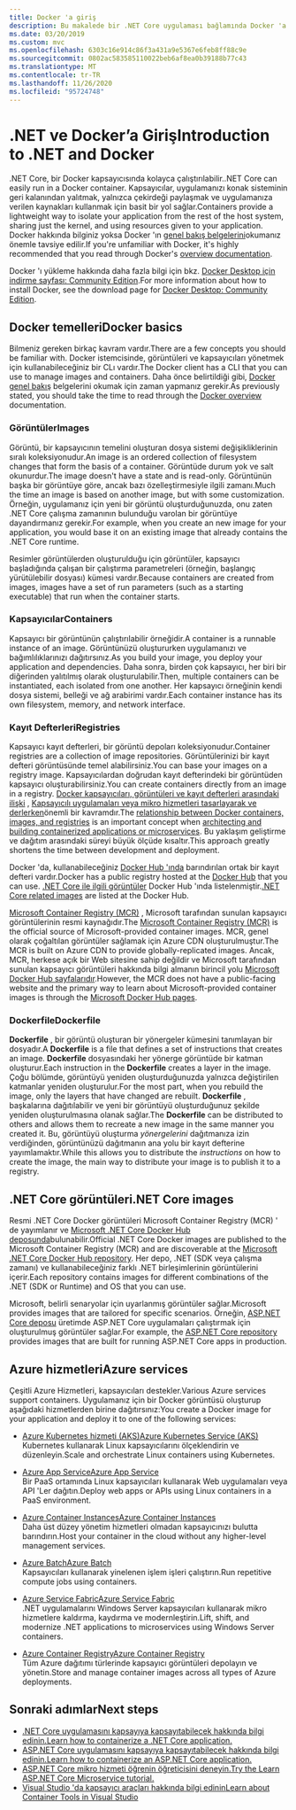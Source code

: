 ```yaml
---
title: Docker 'a giriş
description: Bu makalede bir .NET Core uygulaması bağlamında Docker 'a bir giriş ve genel bakış sunulmaktadır.
ms.date: 03/20/2019
ms.custom: mvc
ms.openlocfilehash: 6303c16e914c86f3a431a9e5367e6feb8ff88c9e
ms.sourcegitcommit: 0802ac583585110022beb6af8ea0b39188b77c43
ms.translationtype: MT
ms.contentlocale: tr-TR
ms.lasthandoff: 11/26/2020
ms.locfileid: "95724748"
---
```

# <a name="introduction-to-net-and-docker"></a><span data-ttu-id="40741-103">.NET ve Docker’a Giriş</span><span class="sxs-lookup"><span data-stu-id="40741-103">Introduction to .NET and Docker</span></span>

<span data-ttu-id="40741-104">.NET Core, bir Docker kapsayıcısında kolayca çalıştırılabilir.</span><span class="sxs-lookup"><span data-stu-id="40741-104">.NET Core can easily run in a Docker container.</span></span> <span data-ttu-id="40741-105">Kapsayıcılar, uygulamanızı konak sisteminin geri kalanından yalıtmak, yalnızca çekirdeği paylaşmak ve uygulamanıza verilen kaynakları kullanmak için basit bir yol sağlar.</span><span class="sxs-lookup"><span data-stu-id="40741-105">Containers provide a lightweight way to isolate your application from the rest of the host system, sharing just the kernel, and using resources given to your application.</span></span> <span data-ttu-id="40741-106">Docker hakkında bilginiz yoksa Docker 'ın [genel bakış belgelerini](https://docs.docker.com/engine/docker-overview/)okumanız önemle tavsiye edilir.</span><span class="sxs-lookup"><span data-stu-id="40741-106">If you're unfamiliar with Docker, it's highly recommended that you read through Docker's [overview documentation](https://docs.docker.com/engine/docker-overview/).</span></span>

<span data-ttu-id="40741-107">Docker 'ı yükleme hakkında daha fazla bilgi için bkz. [Docker Desktop için indirme sayfası: Community Edition](https://www.docker.com/products/docker-desktop).</span><span class="sxs-lookup"><span data-stu-id="40741-107">For more information about how to install Docker, see the download page for [Docker Desktop: Community Edition](https://www.docker.com/products/docker-desktop).</span></span>

## <a name="docker-basics"></a><span data-ttu-id="40741-108">Docker temelleri</span><span class="sxs-lookup"><span data-stu-id="40741-108">Docker basics</span></span>

<span data-ttu-id="40741-109">Bilmeniz gereken birkaç kavram vardır.</span><span class="sxs-lookup"><span data-stu-id="40741-109">There are a few concepts you should be familiar with.</span></span> <span data-ttu-id="40741-110">Docker istemcisinde, görüntüleri ve kapsayıcıları yönetmek için kullanabileceğiniz bir CLı vardır.</span><span class="sxs-lookup"><span data-stu-id="40741-110">The Docker client has a CLI that you can use to manage images and containers.</span></span> <span data-ttu-id="40741-111">Daha önce belirtildiği gibi, [Docker genel bakış](https://docs.docker.com/engine/docker-overview/) belgelerini okumak için zaman yapmanız gerekir.</span><span class="sxs-lookup"><span data-stu-id="40741-111">As previously stated, you should take the time to read through the [Docker overview](https://docs.docker.com/engine/docker-overview/) documentation.</span></span>

### <a name="images"></a><span data-ttu-id="40741-112">Görüntüler</span><span class="sxs-lookup"><span data-stu-id="40741-112">Images</span></span>

<span data-ttu-id="40741-113">Görüntü, bir kapsayıcının temelini oluşturan dosya sistemi değişikliklerinin sıralı koleksiyonudur.</span><span class="sxs-lookup"><span data-stu-id="40741-113">An image is an ordered collection of filesystem changes that form the basis of a container.</span></span> <span data-ttu-id="40741-114">Görüntüde durum yok ve salt okunurdur.</span><span class="sxs-lookup"><span data-stu-id="40741-114">The image doesn't have a state and is read-only.</span></span> <span data-ttu-id="40741-115">Görüntünün başka bir görüntüye göre, ancak bazı özelleştirmesiyle ilgili zamanı.</span><span class="sxs-lookup"><span data-stu-id="40741-115">Much the time an image is based on another image, but with some customization.</span></span> <span data-ttu-id="40741-116">Örneğin, uygulamanız için yeni bir görüntü oluşturduğunuzda, onu zaten .NET Core çalışma zamanının bulunduğu varolan bir görüntüye dayandırmanız gerekir.</span><span class="sxs-lookup"><span data-stu-id="40741-116">For example, when you create an new image for your application, you would base it on an existing image that already contains the .NET Core runtime.</span></span>

<span data-ttu-id="40741-117">Resimler görüntülerden oluşturulduğu için görüntüler, kapsayıcı başladığında çalışan bir çalıştırma parametreleri (örneğin, başlangıç yürütülebilir dosyası) kümesi vardır.</span><span class="sxs-lookup"><span data-stu-id="40741-117">Because containers are created from images, images have a set of run parameters (such as a starting executable) that run when the container starts.</span></span>

### <a name="containers"></a><span data-ttu-id="40741-118">Kapsayıcılar</span><span class="sxs-lookup"><span data-stu-id="40741-118">Containers</span></span>

<span data-ttu-id="40741-119">Kapsayıcı bir görüntünün çalıştırılabilir örneğidir.</span><span class="sxs-lookup"><span data-stu-id="40741-119">A container is a runnable instance of an image.</span></span> <span data-ttu-id="40741-120">Görüntünüzü oluştururken uygulamanızı ve bağımlılıklarınızı dağıtırsınız.</span><span class="sxs-lookup"><span data-stu-id="40741-120">As you build your image, you deploy your application and dependencies.</span></span> <span data-ttu-id="40741-121">Daha sonra, birden çok kapsayıcı, her biri bir diğerinden yalıtılmış olarak oluşturulabilir.</span><span class="sxs-lookup"><span data-stu-id="40741-121">Then, multiple containers can be instantiated, each isolated from one another.</span></span> <span data-ttu-id="40741-122">Her kapsayıcı örneğinin kendi dosya sistemi, belleği ve ağ arabirimi vardır.</span><span class="sxs-lookup"><span data-stu-id="40741-122">Each container instance has its own filesystem, memory, and network interface.</span></span>

### <a name="registries"></a><span data-ttu-id="40741-123">Kayıt Defterleri</span><span class="sxs-lookup"><span data-stu-id="40741-123">Registries</span></span>

<span data-ttu-id="40741-124">Kapsayıcı kayıt defterleri, bir görüntü depoları koleksiyonudur.</span><span class="sxs-lookup"><span data-stu-id="40741-124">Container registries are a collection of image repositories.</span></span> <span data-ttu-id="40741-125">Görüntülerinizi bir kayıt defteri görüntüsünde temel alabilirsiniz.</span><span class="sxs-lookup"><span data-stu-id="40741-125">You can base your images on a registry image.</span></span> <span data-ttu-id="40741-126">Kapsayıcılardan doğrudan kayıt defterindeki bir görüntüden kapsayıcı oluşturabilirsiniz.</span><span class="sxs-lookup"><span data-stu-id="40741-126">You can create containers directly from an image in a registry.</span></span> <span data-ttu-id="40741-127">[Docker kapsayıcıları, görüntüleri ve kayıt defterleri arasındaki ilişki](../../architecture/microservices/container-docker-introduction/docker-containers-images-registries.md) , [Kapsayıcılı uygulamaları veya mikro hizmetleri tasarlayarak ve derlerken](../../architecture/microservices/architect-microservice-container-applications/index.md)önemli bir kavramdır.</span><span class="sxs-lookup"><span data-stu-id="40741-127">The [relationship between Docker containers, images, and registries](../../architecture/microservices/container-docker-introduction/docker-containers-images-registries.md) is an important concept when [architecting and building containerized applications or microservices](../../architecture/microservices/architect-microservice-container-applications/index.md).</span></span> <span data-ttu-id="40741-128">Bu yaklaşım geliştirme ve dağıtım arasındaki süreyi büyük ölçüde kısaltır.</span><span class="sxs-lookup"><span data-stu-id="40741-128">This approach greatly shortens the time between development and deployment.</span></span>

<span data-ttu-id="40741-129">Docker 'da, kullanabileceğiniz [Docker Hub 'ında](https://hub.docker.com/) barındırılan ortak bir kayıt defteri vardır.</span><span class="sxs-lookup"><span data-stu-id="40741-129">Docker has a public registry hosted at the [Docker Hub](https://hub.docker.com/) that you can use.</span></span> <span data-ttu-id="40741-130">[.NET Core ile ilgili görüntüler](https://hub.docker.com/_/microsoft-dotnet/) Docker Hub 'ında listelenmiştir.</span><span class="sxs-lookup"><span data-stu-id="40741-130">[.NET Core related images](https://hub.docker.com/_/microsoft-dotnet/) are listed at the Docker Hub.</span></span>

<span data-ttu-id="40741-131">[Microsoft Container Registry (MCR)](/azure/container-registry) , Microsoft tarafından sunulan kapsayıcı görüntülerinin resmi kaynağıdır.</span><span class="sxs-lookup"><span data-stu-id="40741-131">The [Microsoft Container Registry (MCR)](/azure/container-registry) is the official source of Microsoft-provided container images.</span></span> <span data-ttu-id="40741-132">MCR, genel olarak çoğaltılan görüntüler sağlamak için Azure CDN oluşturulmuştur.</span><span class="sxs-lookup"><span data-stu-id="40741-132">The MCR is built on Azure CDN to provide globally-replicated images.</span></span> <span data-ttu-id="40741-133">Ancak, MCR, herkese açık bir Web sitesine sahip değildir ve Microsoft tarafından sunulan kapsayıcı görüntüleri hakkında bilgi almanın birincil yolu [Microsoft Docker Hub sayfalarıdır](https://hub.docker.com/_/microsoft-dotnet/).</span><span class="sxs-lookup"><span data-stu-id="40741-133">However, the MCR does not have a public-facing website and the primary way to learn about Microsoft-provided container images is through the [Microsoft Docker Hub pages](https://hub.docker.com/_/microsoft-dotnet/).</span></span>

### <a name="dockerfile"></a><span data-ttu-id="40741-134">Dockerfile</span><span class="sxs-lookup"><span data-stu-id="40741-134">Dockerfile</span></span>

<span data-ttu-id="40741-135">**Dockerfile** , bir görüntü oluşturan bir yönergeler kümesini tanımlayan bir dosyadır.</span><span class="sxs-lookup"><span data-stu-id="40741-135">A **Dockerfile** is a file that defines a set of instructions that creates an image.</span></span> <span data-ttu-id="40741-136">**Dockerfile** dosyasındaki her yönerge görüntüde bir katman oluşturur.</span><span class="sxs-lookup"><span data-stu-id="40741-136">Each instruction in the **Dockerfile** creates a layer in the image.</span></span> <span data-ttu-id="40741-137">Çoğu bölümde, görüntüyü yeniden oluşturduğunuzda yalnızca değiştirilen katmanlar yeniden oluşturulur.</span><span class="sxs-lookup"><span data-stu-id="40741-137">For the most part, when you rebuild the image, only the layers that have changed are rebuilt.</span></span> <span data-ttu-id="40741-138">**Dockerfile** , başkalarına dağıtılabilir ve yeni bir görüntüyü oluşturduğunuz şekilde yeniden oluşturulmasına olanak sağlar.</span><span class="sxs-lookup"><span data-stu-id="40741-138">The **Dockerfile** can be distributed to others and allows them to recreate a new image in the same manner you created it.</span></span> <span data-ttu-id="40741-139">Bu, görüntüyü oluşturma *yönergelerini* dağıtmanıza izin verdiğinden, görüntünüzü dağıtmanın ana yolu bir kayıt defterine yayımlamaktır.</span><span class="sxs-lookup"><span data-stu-id="40741-139">While this allows you to distribute the *instructions* on how to create the image, the main way to distribute your image is to publish it to a registry.</span></span>

## <a name="net-core-images"></a><span data-ttu-id="40741-140">.NET Core görüntüleri</span><span class="sxs-lookup"><span data-stu-id="40741-140">.NET Core images</span></span>

<span data-ttu-id="40741-141">Resmi .NET Core Docker görüntüleri Microsoft Container Registry (MCR) ' de yayımlanır ve [Microsoft .NET Core Docker Hub deposunda](https://hub.docker.com/_/microsoft-dotnet/)bulunabilir.</span><span class="sxs-lookup"><span data-stu-id="40741-141">Official .NET Core Docker images are published to the Microsoft Container Registry (MCR) and are discoverable at the [Microsoft .NET Core Docker Hub repository](https://hub.docker.com/_/microsoft-dotnet/).</span></span> <span data-ttu-id="40741-142">Her depo, .NET (SDK veya çalışma zamanı) ve kullanabileceğiniz farklı .NET birleşimlerinin görüntülerini içerir.</span><span class="sxs-lookup"><span data-stu-id="40741-142">Each repository contains images for different combinations of the .NET (SDK or Runtime) and OS that you can use.</span></span>

<span data-ttu-id="40741-143">Microsoft, belirli senaryolar için uyarlanmış görüntüler sağlar.</span><span class="sxs-lookup"><span data-stu-id="40741-143">Microsoft provides images that are tailored for specific scenarios.</span></span> <span data-ttu-id="40741-144">Örneğin, [ASP.NET Core deposu](https://hub.docker.com/_/microsoft-dotnet-aspnet/) üretimde ASP.NET Core uygulamaları çalıştırmak için oluşturulmuş görüntüler sağlar.</span><span class="sxs-lookup"><span data-stu-id="40741-144">For example, the [ASP.NET Core repository](https://hub.docker.com/_/microsoft-dotnet-aspnet/) provides images that are built for running ASP.NET Core apps in production.</span></span>

## <a name="azure-services"></a><span data-ttu-id="40741-145">Azure hizmetleri</span><span class="sxs-lookup"><span data-stu-id="40741-145">Azure services</span></span>

<span data-ttu-id="40741-146">Çeşitli Azure Hizmetleri, kapsayıcıları destekler.</span><span class="sxs-lookup"><span data-stu-id="40741-146">Various Azure services support containers.</span></span> <span data-ttu-id="40741-147">Uygulamanız için bir Docker görüntüsü oluşturup aşağıdaki hizmetlerden birine dağıtırsınız:</span><span class="sxs-lookup"><span data-stu-id="40741-147">You create a Docker image for your application and deploy it to one of the following services:</span></span>

- <span data-ttu-id="40741-148">[Azure Kubernetes hizmeti (AKS)](https://azure.microsoft.com/services/kubernetes-service/)</span><span class="sxs-lookup"><span data-stu-id="40741-148">[Azure Kubernetes Service (AKS)](https://azure.microsoft.com/services/kubernetes-service/)</span></span>\
<span data-ttu-id="40741-149">Kubernetes kullanarak Linux kapsayıcılarını ölçeklendirin ve düzenleyin.</span><span class="sxs-lookup"><span data-stu-id="40741-149">Scale and orchestrate Linux containers using Kubernetes.</span></span>

- <span data-ttu-id="40741-150">[Azure App Service](https://azure.microsoft.com/services/app-service/containers/)</span><span class="sxs-lookup"><span data-stu-id="40741-150">[Azure App Service](https://azure.microsoft.com/services/app-service/containers/)</span></span>\
<span data-ttu-id="40741-151">Bir PaaS ortamında Linux kapsayıcıları kullanarak Web uygulamaları veya API 'Ler dağıtın.</span><span class="sxs-lookup"><span data-stu-id="40741-151">Deploy web apps or APIs using Linux containers in a PaaS environment.</span></span>

- <span data-ttu-id="40741-152">[Azure Container Instances](https://azure.microsoft.com/services/container-instances/)</span><span class="sxs-lookup"><span data-stu-id="40741-152">[Azure Container Instances](https://azure.microsoft.com/services/container-instances/)</span></span>\
<span data-ttu-id="40741-153">Daha üst düzey yönetim hizmetleri olmadan kapsayıcınızı bulutta barındırın.</span><span class="sxs-lookup"><span data-stu-id="40741-153">Host your container in the cloud without any higher-level management services.</span></span>

- <span data-ttu-id="40741-154">[Azure Batch](https://azure.microsoft.com/services/batch/)</span><span class="sxs-lookup"><span data-stu-id="40741-154">[Azure Batch](https://azure.microsoft.com/services/batch/)</span></span>\
<span data-ttu-id="40741-155">Kapsayıcıları kullanarak yinelenen işlem işleri çalıştırın.</span><span class="sxs-lookup"><span data-stu-id="40741-155">Run repetitive compute jobs using containers.</span></span>

- <span data-ttu-id="40741-156">[Azure Service Fabric](https://azure.microsoft.com/services/service-fabric/)</span><span class="sxs-lookup"><span data-stu-id="40741-156">[Azure Service Fabric](https://azure.microsoft.com/services/service-fabric/)</span></span>\
<span data-ttu-id="40741-157">.NET uygulamalarını Windows Server kapsayıcıları kullanarak mikro hizmetlere kaldırma, kaydırma ve modernleştirin.</span><span class="sxs-lookup"><span data-stu-id="40741-157">Lift, shift, and modernize .NET applications to microservices using Windows Server containers.</span></span>

- <span data-ttu-id="40741-158">[Azure Container Registry](https://azure.microsoft.com/services/container-registry/)</span><span class="sxs-lookup"><span data-stu-id="40741-158">[Azure Container Registry](https://azure.microsoft.com/services/container-registry/)</span></span>\
<span data-ttu-id="40741-159">Tüm Azure dağıtımı türlerinde kapsayıcı görüntüleri depolayın ve yönetin.</span><span class="sxs-lookup"><span data-stu-id="40741-159">Store and manage container images across all types of Azure deployments.</span></span>

## <a name="next-steps"></a><span data-ttu-id="40741-160">Sonraki adımlar</span><span class="sxs-lookup"><span data-stu-id="40741-160">Next steps</span></span>

- [<span data-ttu-id="40741-161">.NET Core uygulamasını kapsayıya kapsayıtabilecek hakkında bilgi edinin.</span><span class="sxs-lookup"><span data-stu-id="40741-161">Learn how to containerize a .NET Core application.</span></span>](build-container.md)
- [<span data-ttu-id="40741-162">ASP.NET Core uygulamasını kapsayıya kapsayıtabilecek hakkında bilgi edinin.</span><span class="sxs-lookup"><span data-stu-id="40741-162">Learn how to containerize an ASP.NET Core application.</span></span>](/aspnet/core/host-and-deploy/docker/building-net-docker-images)
- [<span data-ttu-id="40741-163">ASP.NET Core mikro hizmeti öğrenin öğreticisini deneyin.</span><span class="sxs-lookup"><span data-stu-id="40741-163">Try the Learn ASP.NET Core Microservice tutorial.</span></span>](https://dotnet.microsoft.com/learn/web/aspnet-microservice-tutorial/intro)
- [<span data-ttu-id="40741-164">Visual Studio 'da kapsayıcı araçları hakkında bilgi edinin</span><span class="sxs-lookup"><span data-stu-id="40741-164">Learn about Container Tools in Visual Studio</span></span>](/visualstudio/containers/overview)
